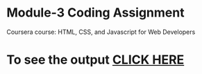 # Module-3 Coding Assignment

Coursera course: HTML, CSS, and Javascript for Web Developers

# To see the output [CLICK HERE](https://suryasks.github.io/shubhamsks.github.io/project2/Module3/index.html)
